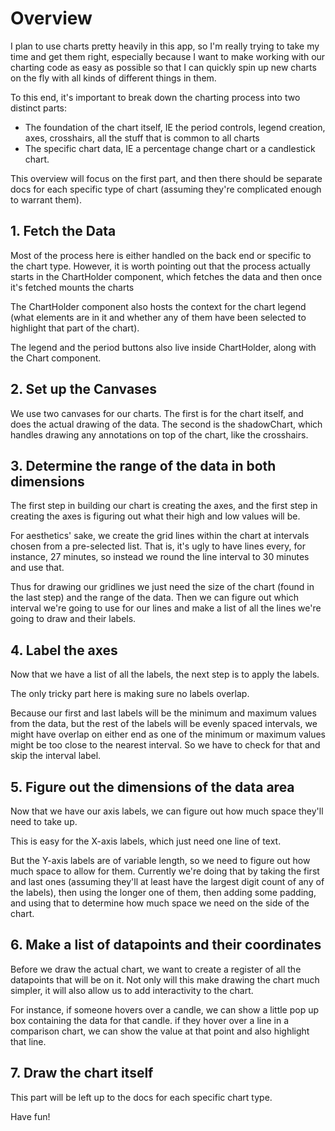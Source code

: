 # Overview

I plan to use charts pretty heavily in this app, so I'm really trying to take my time and get them right, especially because I want to make working with our charting code as easy as possible so that I can quickly spin up new charts on the fly with all kinds of different things in them.

To this end, it's important to break down the charting process into two distinct parts:

- The foundation of the chart itself, IE the period controls, legend creation, axes, crosshairs, all the stuff that is common to all charts
- The specific chart data, IE a percentage change chart or a candlestick chart.

This overview will focus on the first part, and then there should be separate docs for each specific type of chart (assuming they're complicated enough to warrant them).

## 1. Fetch the Data

Most of the process here is either handled on the back end or specific to the chart type. However, it is worth pointing out that the process actually starts in the ChartHolder component, which fetches the data and then once it's fetched mounts the charts

The ChartHolder component also hosts the context for the chart legend (what elements are in it and whether any of them have been selected to highlight that part of the chart).

The legend and the period buttons also live inside ChartHolder, along with the Chart component.

## 2. Set up the Canvases

We use two canvases for our charts. The first is for the chart itself, and does the actual drawing of the data. The second is the shadowChart, which handles drawing any annotations on top of the chart, like the crosshairs.

## 3. Determine the range of the data in both dimensions

The first step in building our chart is creating the axes, and the first step in creating the axes is figuring out what their high and low values will be.

For aesthetics' sake, we create the grid lines within the chart at intervals chosen from a pre-selected list. That is, it's ugly to have lines every, for instance, 27 minutes, so instead we round the line interval to 30 minutes and use that.

Thus for drawing our gridlines we just need the size of the chart (found in the last step) and the range of the data. Then we can figure out which interval we're going to use for our lines and make a list of all the lines we're going to draw and their labels.

## 4. Label the axes

Now that we have a list of all the labels, the next step is to apply the labels.

The only tricky part here is making sure no labels overlap.

Because our first and last labels will be the minimum and maximum values from the data, but the rest of the labels will be evenly spaced intervals, we might have overlap on either end as one of the minimum or maximum values might be too close to the nearest interval. So we have to check for that and skip the interval label.

## 5. Figure out the dimensions of the data area

Now that we have our axis labels, we can figure out how much space they'll need to take up.

This is easy for the X-axis labels, which just need one line of text.

But the Y-axis labels are of variable length, so we need to figure out how much space to allow for them. Currently we're doing that by taking the first and last ones (assuming they'll at least have the largest digit count of any of the labels), then using the longer one of them, then adding some padding, and using that to determine how much space we need on the side of the chart.

## 6. Make a list of datapoints and their coordinates

Before we draw the actual chart, we want to create a register of all the datapoints that will be on it. Not only will this make drawing the chart much simpler, it will also allow us to add interactivity to the chart.

For instance, if someone hovers over a candle, we can show a little pop up box containing the data for that candle. if they hover over a line in a comparison chart, we can show the value at that point and also highlight that line.

## 7. Draw the chart itself

This part will be left up to the docs for each specific chart type.

Have fun!
